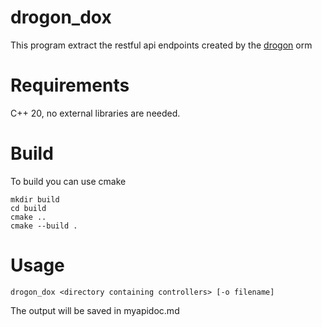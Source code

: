 # drogon_dox
This program extract the restful api endpoints created by the [drogon](https://drogonframework.github.io/drogon-docs/) orm

# Requirements
C++ 20, no external libraries are needed.

# Build
To build you can use cmake
```
mkdir build
cd build
cmake ..
cmake --build .
```

# Usage

`drogon_dox <directory containing controllers> [-o filename]`

The output will be saved in myapidoc.md 